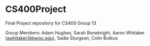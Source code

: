 # CS400Project
Final Project repository for CS400 Group 13

Group Members: Adam Hughes, Sarah Bonebright, Aaron Whitaker (awhitaker3@wisc.edu), Sadie Sturgeon, Colin Butkus
